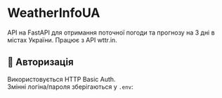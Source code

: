 # WeatherInfoUA

API на FastAPI для отримання поточної погоди та прогнозу на 3 дні в містах України. Працює з API wttr.in.

## 🔐 Авторизація

Використовується HTTP Basic Auth.  
Змінні логіна/пароля зберігаються у `.env`:

